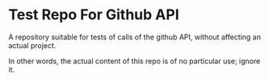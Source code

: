 # Test Repo For Github API

A repository suitable for tests of calls of the github API, without affecting an actual project.

In other words, the actual content of this repo is of no particular use; ignore it.
